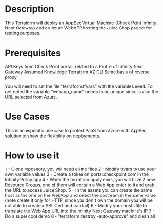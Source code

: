# Description

This Terraform will deploy an AppSec Virtual Machine (Check Point Infinity Next Gateway) and an Azure WebAPP hosting the Juice Shop project for testing purposes.

# Prerequisites

API Keys from Check Point portal, related to a Profile of Infinity Next Gateway
Assumed Knowledge
    Terraform
    AZ CLI
    Some basis of reverse proxy

You will need to set the file "terraform.tfvars" with the variables need.  To get noted the variable "webapp_name" needs to be unique since is also the URL selected from Azure.

# Use Cases
This is an especific use case to protect PaaS from Azure with AppSec solution to show the flexibility on deployments.

# How to use it

1 - Clone repository, you will need all the files
2 - Modify tfvars to use your own variable values
3 - Create a token on portal.checkpoint.com in the Infinity Policy app
4 - When the terraform apply ends, you will have 2 new Resource Groups, one of them will contain a Web App enter to it and grab the URL to access Juice Shop.
5 - In the assets you can create the same host as the one on the WebApp and select the upstream in the same value (note create it only for HTTP, since you don't own the domain you will be not able to create a SSL Cert and can fail)
6 - Modify your hosts file to translate the Web App URL into the Infinity Next Gateway machine's IP
7 - Do a super cool demo
8 - "terraform destroy -auto-approve" and clean all